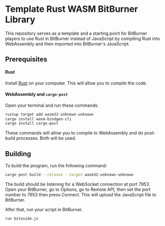 # Template Rust WASM BitBurner Library

This repository serves as a template and a starting point for BitBurner players to use Rust in BitBurner instead of JavaScript by compiling Rust into WebAssembly and then imported into BitBurner's JavaScript.

## Prerequisites

#### Rust

Install [Rust](https://rustup.rs/) on your computer. This will allow you to compile the code.

#### WebAssembly and `cargo-post`

Open your terminal and run these commands:

```bash
rustup target add wasm32-unknown-unknown
cargo install wasm-bindgen-cli
cargo install cargo-post
```

These commands will allow you to compile to WebAssembly and do post-build processes. Both will be used.

## Building

To build the program, run the following command:

```bash
cargo post build --release --target wasm32-unknown-unknown
```

The build should be listening for a WebSocket connection at port 7953. Open your BitBurner, go to Options, go to Remote API, then set the port number to 7953 then press Connect. This will upload the JavaScript file to BitBurner.

After that, run your script in BitBurner.

```
run bitoxide.js
```
